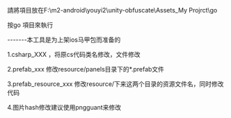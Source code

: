 ﻿請將項目放在F:\m2-android\youyi2\unity-obfuscate\Assets\_My Projrct\go

按go 項目來執行

-------本工具是为上架ios马甲包而准备的

1.csharp_XXX ，将原cs代码类名修改，文件修改

2.prefab_xxx 修改resource/panels目录下的*.prefab文件

3.prefab_resource_xxx 修改resource/下来这两个目录的资源文件名，同时修改代码

4.图片hash修改建议使用pngguant来修改